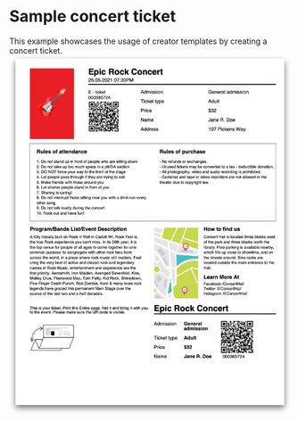 Sample concert ticket
======================

This example showcases the usage of creator templates by creating a concert ticket.
![screenshot-preview](./templates/res/screenshot.png)